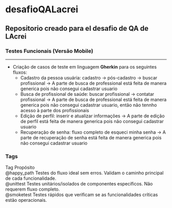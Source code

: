 # desafioQALacrei
Repositorio creado para el desafio de QA de LAcrei
------------------------------------------
### **Testes Funcionais (Versão Mobile)**
------------------------------------------
- Criação de casos de teste em linguagem **Gherkin** para os seguintes fluxos:
    - Cadastro da pessoa usuária: cadastro → pós-cadastro → buscar profissional -> A parte de busca de professional está feita de manera generica pois não consegui cadastrar usuario
    - Busca de profissional de saúde: buscar profissional → contatar profissional -> A parte de busca de professional está feita de manera generica pois não consegui cadastrar usuario, então não tennho acesso à parte dos profissionais
    - Edição de perfil: inserir e atualizar informações ->  A parte de edição de perfil está feita de manera generica pois não consegui cadastrar usuario
    - Recuperação de senha: fluxo completo de esqueci minha senha -> A parte de recuperação de senha está feita de manera generica pois não consegui cadastrar usuario

### **Tags**
Tag	        Propósito	
@happy_path	Testes do fluxo ideal sem erros. Validam o caminho principal de cada funcionalidade.	
@unittest	Testes unitários/isolados de componentes específicos. Não requerem fluxo completo.	
@smoketest	Testes rápidos que verificam se as funcionalidades críticas estão operacionais.	

